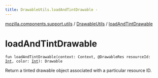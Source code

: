 ```yaml
---
title: DrawableUtils.loadAndTintDrawable - 
---
```


[mozilla.components.support.utils](../index.html) / [DrawableUtils](index.html) / [loadAndTintDrawable](./load-and-tint-drawable.html)

# loadAndTintDrawable

`fun loadAndTintDrawable(context: Context, @DrawableRes resourceId: `[`Int`](https://kotlinlang.org/api/latest/jvm/stdlib/kotlin/-int/index.html)`, color: `[`Int`](https://kotlinlang.org/api/latest/jvm/stdlib/kotlin/-int/index.html)`): Drawable`

Return a tinted drawable object associated with a particular resource ID.

